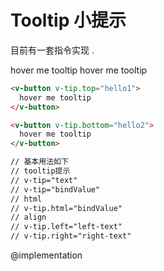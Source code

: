 # Tooltip 小提示

目前有一套指令实现 .

<div class="demo-box">
  <v-button v-tip.top="hello1">
    hover me tooltip
  </v-button>

  <v-button v-tip.bottom="hello2">
    hover me tooltip
  </v-button>
</div>

```html
<v-button v-tip.top="hello1">
  hover me tooltip
</v-button>

<v-button v-tip.bottom="hello2">
  hover me tooltip
</v-button>

// 基本用法如下
// tooltip提示
// v-tip="text"
// v-tip="bindValue"
// html
// v-tip.html="bindValue"
// align
// v-tip.left="left-text"
// v-tip.right="right-text"
```

<div class="demo-box">
<component-doc-table>
<div slot="props">
@implementation
</div>
</component-doc-table>
</div>

<script>
  export default {
    data () {
      return {
        hello1: 'this is first tip :)',
        hello2: '🎧 tip 😈'
      }
    }
  }
</script>